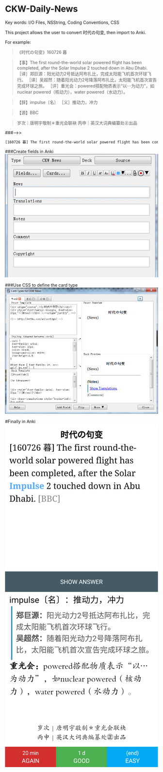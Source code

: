 # CKW-Daily-News
Key words: I/O Files, NSString, Coding Conventions, CSS


This project allows the user to convert 时代の句变, then import to Anki.

For example:

> 《时代の句变》160726 暮
 
> 【事】The first round-the-world solar powered flight has been completed, after the Solar Impulse 2 touched down in Abu Dhabi. 
［译］郑巨源：阳光动力2号抵达阿布扎比，完成太阳能飞机首次环球飞行。
［译］吴超然：随着阳光动力2号降落阿布扎比，太阳能飞机首次宣告完成环球之旅。
［评］重光会：powered搭配物质表示“以⋯为动力”，如nuclear powered（核动力），water powered（水动力）。
 
> 【辞】impulse〔名〕
> ［义］推动力，冲力
 
> 【源】BBC
 
> 岁次｜唐明宇敬制＊重光会联袂
> 丙申｜英汉大词典编纂处㊣出品

###-->>
```HTML
[160726 暮] The first round-the-world solar powered flight has been completed, after the Solar Impulse 2 touched down in Abu Dhabi. <font color ="#8c8c8c">[BBC]</font>	<b>郑巨源：</b>阳光动力2号抵达阿布扎比，完成太阳能飞机首次环球飞行。<br><b>吴超然：</b>随着阳光动力2号降落阿布扎比，太阳能飞机首次宣告完成环球之旅。	impulse〔名〕：推动力，冲力	<b>重光会：</b>powered搭配物质表示“以⋯为动力”，如nuclear powered（核动力），water powered（水动力）。	岁次｜唐明宇敬制＊重光会联袂<br>丙申｜英汉大词典编纂处㊣出品
```

###Create fields in Anki
![Fields](https://github.com/AnLuoRidge/CKW-Daily-News/blob/master/Fields.png)

###Use CSS to define the card type
![Card Type](https://github.com/AnLuoRidge/CKW-Daily-News/blob/master/Card%20Type.png)

#Finally in Anki
![Word1](https://github.com/AnLuoRidge/CKW-Daily-News/blob/master/Word%201.png)
![Word2](https://github.com/AnLuoRidge/CKW-Daily-News/blob/master/Word%202.png)
